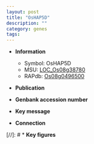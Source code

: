 ```yaml
---
layout: post
title: "OsHAP5D"
description: ""
category: genes
tags: 
---
```


* **Information**  
    + Symbol: OsHAP5D  
    + MSU: [LOC_Os08g38780](http://rice.uga.edu/cgi-bin/ORF_infopage.cgi?orf=LOC_Os08g38780)  
    + RAPdb: [Os08g0496500](http://rapdb.dna.affrc.go.jp/viewer/gbrowse_details/irgsp1?name=Os08g0496500)  

* **Publication**  

* **Genbank accession number**  

* **Key message**  

* **Connection**  

[//]: # * **Key figures**  


